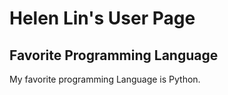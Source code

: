 # Helen Lin's User Page

## Favorite Programming Language
My favorite programming Language is Python. 